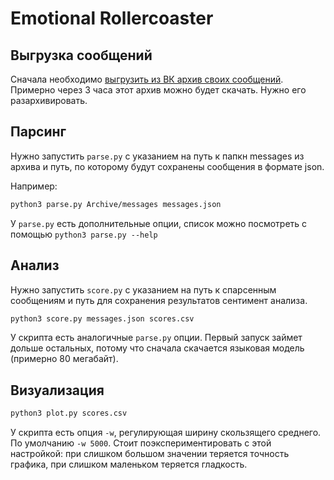 # Emotional Rollercoaster
## Выгрузка сообщений
Сначала необходимо [выгрузить из ВК архив своих сообщений](https://vk.com/data_protection?section=rules&scroll_to_archive=1). Примерно через 3 часа этот архив можно будет скачать. Нужно его разархивировать.

## Парсинг
Нужно запустить `parse.py` с указанием на путь к папкн messages из архива и путь, по которому будут сохранены сообщения в формате json.

 Например:
```bash
python3 parse.py Archive/messages messages.json
```

У `parse.py` есть дополнительные опции, список можно посмотреть с помощью `python3 parse.py --help`

## Анализ
Нужно запустить `score.py` с указанием на путь к спарсенным сообщениям и путь для сохранения результатов сентимент анализа.
```bash
python3 score.py messages.json scores.csv
```
У скрипта есть аналогичные `parse.py` опции.
Первый запуск займет дольше остальных, потому что сначала скачается языковая модель (примерно 80 мегабайт).

## Визуализация
```bash
python3 plot.py scores.csv
```
У скрипта есть опция `-w`, регулирующая ширину скользящего среднего. По умолчанию `-w 5000`. Стоит поэкспериментировать с этой настройкой: при слишком большом значении теряется точность графика, при слишком маленьком теряется гладкость.
